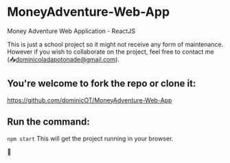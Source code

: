 # MoneyAdventure-Web-App
Money Adventure Web Application - ReactJS

This is just a school project so it might not receive any form of maintenance. However if you wish to collaborate on the project, feel free to contact me (📥dominicoladapotonade@gmail.com).

## You're welcome to fork the repo or clone it:
https://github.com/dominicOT/MoneyAdventure-Web-App

## Run the command:
` npm start `
This will get the project running in your browser.

🤗
